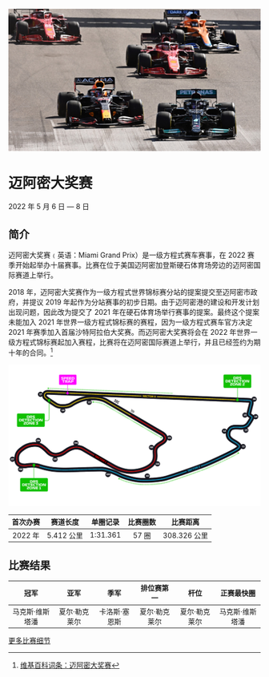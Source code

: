 ![迈阿密大奖赛](../../media/img/photos/us-miami.jpg)

# 迈阿密大奖赛

2022 年 5 月 6 日 — 8 日

## 简介

迈阿密大奖赛﹙英语：Miami Grand Prix）是一级方程式赛车赛事，在 2022 赛季开始起举办十届赛事。比赛在位于美国迈阿密加登斯硬石体育场旁边的迈阿密国际赛道上举行。

2018 年，迈阿密大奖赛作为一级方程式世界锦标赛分站的提案提交至迈阿密市政府，并提议 2019 年起作为分站赛事的初步日期。由于迈阿密港的建设和开发计划出现问题，因此改为提交了 2021 年在硬石体育场举行赛事的提案。最终这个提案未能加入 2021 年世界一级方程式锦标赛的赛程，因为一级方程式赛车官方决定 2021 年赛季加入首届沙特阿拉伯大奖赛。而迈阿密大奖赛将会在 2022 年世界一级方程式锦标赛起加入赛程，比赛将在迈阿密国际赛道上举行，并且已经签约为期十年的合同。[^1]

![赛道图](../../media/img/circuits/us-miami-2022.png)

| 首次办赛 |  赛道长度  | 单圈记录 | 比赛圈数 |   比赛距离   |
| :------: | :--------: | :------: | :------: | :----------: |
| 2022 年  | 5.412 公里 | 1:31.361 |  57 圈   | 308.326 公里 |

## 比赛结果

|      冠军       |     亚军      |     季军      |  排位赛第一   |     杆位      |   正赛最快圈    |
| :-------------: | :-----------: | :-----------: | :-----------: | :-----------: | :-------------: |
| 马克斯·维斯塔潘 | 夏尔·勒克莱尔 | 卡洛斯·塞恩斯 | 夏尔·勒克莱尔 | 夏尔·勒克莱尔 | 马克斯·维斯塔潘 |

[更多比赛细节](https://www.formula1.com/en/racing/2022/Miami.html)

[^1]: [维基百科词条：迈阿密大奖赛](https://zh.wikipedia.org/wiki/%E9%82%81%E9%98%BF%E5%AF%86%E5%A4%A7%E7%8D%8E%E8%B3%BD)
